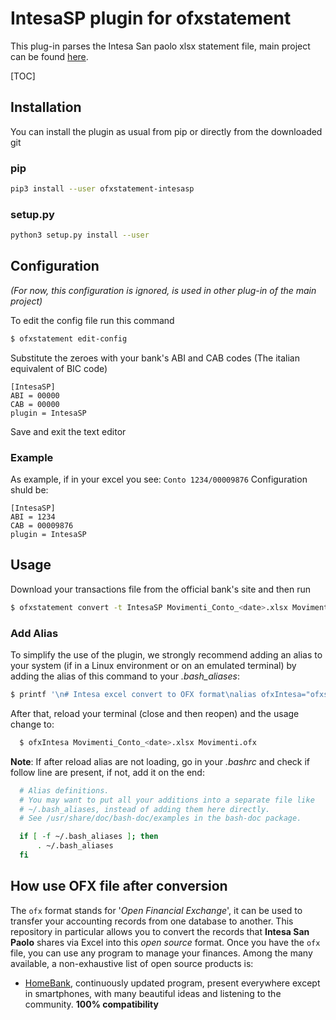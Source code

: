 # IntesaSP plugin for ofxstatement

This plug-in parses the Intesa San paolo xlsx statement file, main project can be found [here](https://github.com/kedder/ofxstatement).

[TOC]

## Installation

You can install the plugin as usual from pip or directly from the downloaded git

### pip
```bash
pip3 install --user ofxstatement-intesasp
```
### setup.py
```bash
python3 setup.py install --user
```
## Configuration
*(For now, this configuration is ignored, is used in other plug-in of the main project)*

To edit the config file run this command

```bash
$ ofxstatement edit-config
```
Substitute the zeroes with your bank's ABI and CAB codes (The italian equivalent of BIC code)
```
[IntesaSP]
ABI = 00000
CAB = 00000
plugin = IntesaSP
```
Save and exit the text editor

### Example
As example, if in your excel you see: `Conto 1234/00009876`
Configuration shuld be:
```
[IntesaSP]
ABI = 1234
CAB = 00009876
plugin = IntesaSP
```

## Usage
Download your transactions file from the official bank's site and then run
```bash
$ ofxstatement convert -t IntesaSP Movimenti_Conto_<date>.xlsx Movimenti.ofx
```

### Add Alias
To simplify the use of the plugin, we strongly recommend adding an alias to your system (if in a Linux environment or on an emulated terminal) by adding the alias of this command to your *.bash_aliases*:
```bash
$ printf '\n# Intesa excel convert to OFX format\nalias ofxIntesa="ofxstatement convert -t IntesaSP"\n' >> ~/.bash_aliases
```
After that, reload your terminal (close and then reopen) and the usage change to:
```bash
  $ ofxIntesa Movimenti_Conto_<date>.xlsx Movimenti.ofx
```
**Note**: If after reload alias are not loading, go in your *.bashrc* and check if follow line are present, if not, add it on the end:
```bash
  # Alias definitions.
  # You may want to put all your additions into a separate file like
  # ~/.bash_aliases, instead of adding them here directly.
  # See /usr/share/doc/bash-doc/examples in the bash-doc package.

  if [ -f ~/.bash_aliases ]; then
      . ~/.bash_aliases
  fi
```

## How use OFX file after conversion

The `ofx` format stands for '*Open Financial Exchange*', it can be used to transfer your accounting records from one database to another.
This repository in particular allows you to convert the records that **Intesa San Paolo** shares via Excel into this *open source* format.
Once you have the `ofx` file, you can use any program to manage your finances.
Among the many available, a non-exhaustive list of open source products is:

- [HomeBank](http://homebank.free.fr/en/index.php), continuously updated program, present everywhere except in smartphones, with many beautiful ideas and listening to the community. **100% compatibility** 
